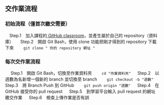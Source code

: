 ## 交作業流程

### 初始流程（僅首次繳交需要）
 　Step.1　加入課程的[ GitHub classroom](https://classroom.github.com/a/yNNrtNyW)，並產生屬於自己的 repository（資料庫）
　 Step.2　開啟 Git Bash，使用 clone 功能把剛才得到的 repository 下載下來
　　``` git clone " 你的 repository 網址 " ```

### 每次交作業流程
　 Step.1　開啟 Git Bash，切換至作業資料夾
　　``` cd "作業資料夾" ```
　 Step.2　以週數為名新增一個新的 branch 並切換至 branch
　　``` git checkout -b "週數" ```
　 Step.3　將 Branch Push 到 GitHub
　　``` git push origin "週數" ```
　 Step.4　在 GitHub 接受你的 pull request
　 Step.5　到學習平台輸入 pull request 的網址繳交作業
　 Step.6　檢查上傳作業是否有誤